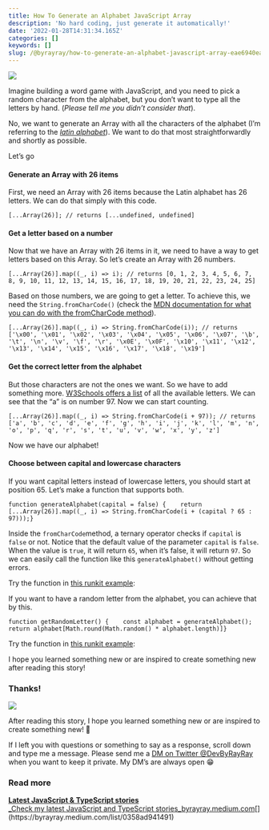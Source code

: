 ```yaml
---
title: How To Generate an Alphabet JavaScript Array
description: 'No hard coding, just generate it automatically!'
date: '2022-01-28T14:31:34.165Z'
categories: []
keywords: []
slug: /@byrayray/how-to-generate-an-alphabet-javascript-array-eae6940ea646
---
```


![](/Users/devbyrayray/Downloads/medium-export-a7b31d8cfbafc479a349e86525a0598d57555fb548cdfad5aa20f48d7b4db09d/posts/md_1664876347726/img/0__G__8ku__Yvyc4iWT8U.jpg)

Imagine building a word game with JavaScript, and you need to pick a random character from the alphabet, but you don’t want to type all the letters by hand. (_Please tell me you didn’t consider that_).

No, we want to generate an Array with all the characters of the alphabet (I’m referring to the [_latin alphabet_](https://en.wikipedia.org/wiki/Latin_alphabet)). We want to do that most straightforwardly and shortly as possible.

Let’s go

#### Generate an Array with 26 items

First, we need an Array with 26 items because the Latin alphabet has 26 letters. We can do that simply with this code.

```
[...Array(26)]; // returns [...undefined, undefined]
```

#### Get a letter based on a number

Now that we have an Array with 26 items in it, we need to have a way to get letters based on this Array. So let’s create an Array with 26 numbers.

```
[...Array(26)].map((_, i) => i); // returns [0, 1, 2, 3, 4, 5, 6, 7, 8, 9, 10, 11, 12, 13, 14, 15, 16, 17, 18, 19, 20, 21, 22, 23, 24, 25]
```

Based on those numbers, we are going to get a letter. To achieve this, we need the `String.fromCharCode()` (check the [MDN documentation for what you can do with the fromCharCode method](https://developer.mozilla.org/en-US/docs/Web/JavaScript/Reference/Global_Objects/String/fromCharCode)).

```
[...Array(26)].map((_, i) => String.fromCharCode(i)); // returns ['\x00', '\x01', '\x02', '\x03', '\x04', '\x05', '\x06', '\x07', '\b', '\t', '\n', '\v', '\f', '\r', '\x0E', '\x0F', '\x10', '\x11', '\x12', '\x13', '\x14', '\x15', '\x16', '\x17', '\x18', '\x19']
```

#### Get the correct letter from the alphabet

But those characters are not the ones we want. So we have to add something more. [W3Schools offers a list](https://www.w3schools.com/charsets/ref_utf_basic_latin.asp) of all the available letters. We can see that the “a” is on number 97. Now we can start counting.

```
[...Array(26)].map((_, i) => String.fromCharCode(i + 97)); // returns ['a', 'b', 'c', 'd', 'e', 'f', 'g', 'h', 'i', 'j', 'k', 'l', 'm', 'n', 'o', 'p', 'q', 'r', 's', 't', 'u', 'v', 'w', 'x', 'y', 'z']
```

Now we have our alphabet!

#### Choose between capital and lowercase characters

If you want capital letters instead of lowercase letters, you should start at position 65. Let’s make a function that supports both.

```
function generateAlphabet(capital = false) {    return [...Array(26)].map((_, i) => String.fromCharCode(i + (capital ? 65 : 97)));}
```

Inside the `fromCharCode`method, a ternary operator checks if `capital` is `false` or not. Notice that the default value of the parameter `capital` is `false`. When the value is `true`, it will return `65`, when it’s false, it will return `97`. So we can easily call the function like this `generateAlphabet()` without getting errors.

Try the function in [this runkit example](https://runkit.com/devbyrayray/how-to-generate-an-alphabet-array-with-javascript):

If you want to have a random letter from the alphabet, you can achieve that by this.

```
function getRandomLetter() {    const alphabet = generateAlphabet();    return alphabet[Math.round(Math.random() * alphabet.length)]}
```

Try the function in [this runkit example](https://runkit.com/devbyrayray/get-random-letter-from-alphabet-with-javascript):

I hope you learned something new or are inspired to create something new after reading this story!

### Thanks!

![](/Users/devbyrayray/Downloads/medium-export-a7b31d8cfbafc479a349e86525a0598d57555fb548cdfad5aa20f48d7b4db09d/posts/md_1664876347726/img/0__7pa1RpRxXqdkgYAJ.jpg)

After reading this story, I hope you learned something new or are inspired to create something new! 🤗

If I left you with questions or something to say as a response, scroll down and type me a message. Please send me a [DM on Twitter @DevByRayRay](https://twitter.com/@devbyrayray) when you want to keep it private. My DM’s are always open 😁



### Read more

[**Latest JavaScript & TypeScript stories**  
_Check my latest JavaScript and TypeScript stories_byrayray.medium.com](https://byrayray.medium.com/list/0358ad941491 "https://byrayray.medium.com/list/0358ad941491")[](https://byrayray.medium.com/list/0358ad941491)